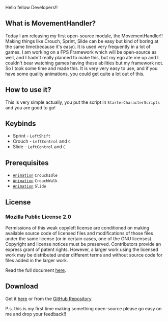 Hello fellow Developers!!

## What is MovementHandler?

Today I am releasing my first open-source module, the MovementHandler!! Making things like Crouch, Sprint, Slide can be easy but kind of boring at the same time(because it's easy). It is used very frequently in a lot of games. I am working on a FPS Framework which will be open-source as well, and I hadn't really planned to make this, but my ego ate me up and I couldn't bear watching games having these abilities but my framework not. So I took some time and made this. It is very very easy to use, and if you have some quality animations, you could get quite a lot out of this. 

## How to use it?

This is very simple actually, you put the script in `StarterCharacterScripts` and you are good to go!

## Keybinds
- Sprint - `LeftShift`
- Crouch - `LeftControl` and `C`
- Slide - `LeftControl` and `C`

## Prerequisites 

- [`Animation`](https://developer.roblox.com/en-us/api-reference/class/Animation) `CrouchIdle`
- [`Animation`](https://developer.roblox.com/en-us/api-reference/class/Animation) `CrouchWalk`
- [`Animation`](https://developer.roblox.com/en-us/api-reference/class/Animation) `Slide`

## License 
### Mozilla Public License 2.0
Permissions of this weak copyleft license are conditioned on making available source code of licensed files and modifications of those files under the same license (or in certain cases, one of the GNU licenses). Copyright and license notices must be preserved. Contributors provide an express grant of patent rights. However, a larger work using the licensed work may be distributed under different terms and without source code for files added in the larger work.

Read the full document [here](https://github.com/Giant427/MovementHandler/blob/main/LICENSE).

## Download

Get it [here](https://www.roblox.com/library/7933550317/MovementHandler)
or from the [GitHub Repository](https://github.com/Giant427/MovementHandler)

P.s. this is my first time making something open-source please go easy on me and drop your feedback!!

